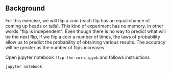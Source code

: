 ## Background

For this exercise, we will flip a coin (each flip has an equal chance of coming up heads or tails). This kind of experiment has no memory, in other words "flip is independent". Even though there is no way to predict what will be the next flip, if we flip a coin a number of times, the laws of probability allow us to predict the probability of obtaining various results. The accuracy will be greater as the number of flips increases.


Open jupyter notebook `flip-the-coin.ipynb` and follows instructions
```python
jupyter notebook
```


